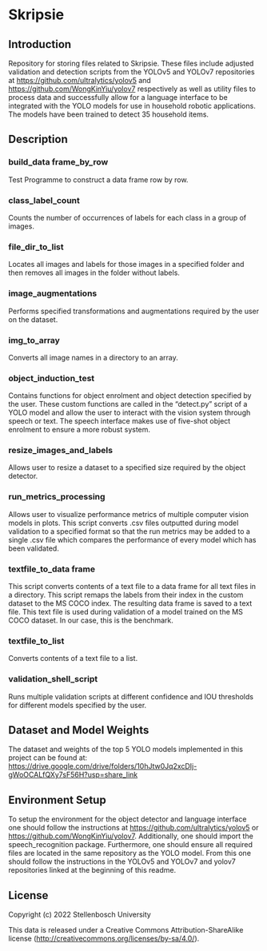 # Skripsie
## Introduction
Repository for storing files related to Skripsie. These files include adjusted validation and detection scripts from the YOLOv5 and YOLOv7 repositories at https://github.com/ultralytics/yolov5 and https://github.com/WongKinYiu/yolov7 respectively as well as utility files to process data and successfully allow for a language interface to be integrated with the YOLO models for use in household robotic applications. The models have been trained to detect 35 household items. 

## Description
### build_data frame_by_row	
Test Programme to construct a data frame row by row.

### class_label_count	
Counts the number of occurrences of labels for each class in a group of images.

### file_dir_to_list	
Locates all images and labels for those images in a specified folder and then removes all images in the folder without labels.

### image_augmentations	
Performs specified transformations and augmentations required by the user on the dataset.

### img_to_array	
Converts all image names in a directory to an array.

### object_induction_test	
Contains functions for object enrolment and object detection specified by the user. These custom functions are called in the “detect.py” script of a YOLO model and allow the user to interact with the vision system through speech or text. The speech interface makes use of five-shot object enrolment to ensure a more robust system.

### resize_images_and_labels	
Allows user to resize a dataset to a specified size required by the object detector. 

### run_metrics_processing	
Allows user to visualize performance metrics of multiple computer vision models in plots. This script converts .csv files outputted during model validation to a specified format so that the run metrics may be added to a single .csv file which compares the performance of every model which has been validated.

### textfile_to_data frame	
This script converts contents of a text file to a data frame for all text files in a directory. This script remaps the labels from their index in the custom dataset to the MS COCO index. The resulting data frame is saved to a text file. This text file is used during validation of a model trained on the MS COCO dataset. In our case, this is the benchmark.

### textfile_to_list	
Converts contents of a text file to a list.

### validation_shell_script	
Runs multiple validation scripts at different confidence and IOU thresholds for different models specified by the user.

## Dataset and Model Weights
The dataset and weights of the top 5 YOLO models implemented in this project can be found at: https://drive.google.com/drive/folders/10hJtw0Jq2xcDIj-gWoOCALfQXy7sF56H?usp=share_link

## Environment Setup
To setup the environment for the object detector and language interface one should follow the instructions at https://github.com/ultralytics/yolov5 or https://github.com/WongKinYiu/yolov7. Additionally, one should import the speech_recognition package. Furthermore, one should ensure all required files are located in the same repository as the YOLO model. From this one should follow the instructions in the YOLOv5 and YOLOv7 and yolov7 repositories linked at the beginning of this readme.

## License

Copyright (c) 2022 Stellenbosch University

This data is released under a Creative Commons Attribution-ShareAlike 
license
(<http://creativecommons.org/licenses/by-sa/4.0/>).
